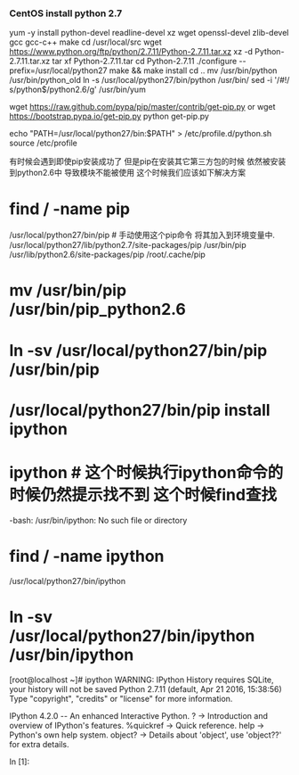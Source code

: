### CentOS install python 2.7
yum -y install python-devel readline-devel xz wget openssl-devel zlib-devel gcc gcc-c++ make
cd /usr/local/src
wget https://www.python.org/ftp/python/2.7.11/Python-2.7.11.tar.xz
xz -d Python-2.7.11.tar.xz
tar xf Python-2.7.11.tar
cd Python-2.7.11
./configure --prefix=/usr/local/python27
make && make install
cd ..
mv /usr/bin/python /usr/bin/python_old
ln -s /usr/local/python27/bin/python /usr/bin/
sed -i '/#!/ s/python$/python2.6/g' /usr/bin/yum

wget https://raw.github.com/pypa/pip/master/contrib/get-pip.py
or
wget https://bootstrap.pypa.io/get-pip.py
python get-pip.py   

echo "PATH=/usr/local/python27/bin:\$PATH" > /etc/profile.d/python.sh
source /etc/profile

有时候会遇到即使pip安装成功了 但是pip在安装其它第三方包的时候 依然被安装到python2.6中 导致模块不能被使用 这个时候我们应该如下解决方案
# find / -name pip
/usr/local/python27/bin/pip     # 手动使用这个pip命令 将其加入到环境变量中.
/usr/local/python27/lib/python2.7/site-packages/pip
/usr/bin/pip
/usr/lib/python2.6/site-packages/pip
/root/.cache/pip

# mv /usr/bin/pip /usr/bin/pip_python2.6
# ln -sv /usr/local/python27/bin/pip /usr/bin/pip
# /usr/local/python27/bin/pip install ipython
# ipython   # 这个时候执行ipython命令的时候仍然提示找不到 这个时候find查找
-bash: /usr/bin/ipython: No such file or directory
# find / -name ipython
/usr/local/python27/bin/ipython
# ln -sv /usr/local/python27/bin/ipython /usr/bin/ipython
[root@localhost ~]# ipython
WARNING: IPython History requires SQLite, your history will not be saved
Python 2.7.11 (default, Apr 21 2016, 15:38:56) 
Type "copyright", "credits" or "license" for more information.

IPython 4.2.0 -- An enhanced Interactive Python.
?         -> Introduction and overview of IPython's features.
%quickref -> Quick reference.
help      -> Python's own help system.
object?   -> Details about 'object', use 'object??' for extra details.

In [1]: 
